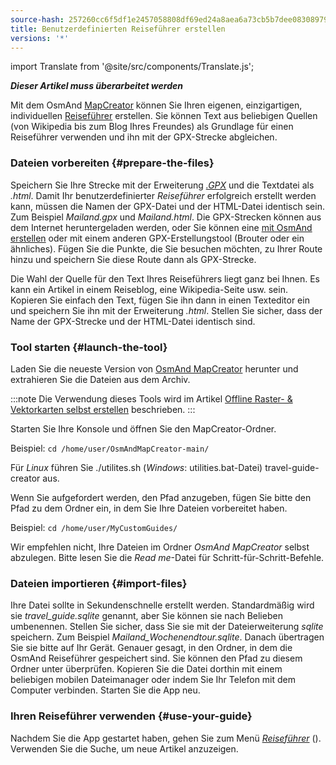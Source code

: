 ```yaml
---
source-hash: 257260cc6f5df1e2457058808df69ed24a8aea6a73cb5b7dee08308979c295ac
title: Benutzerdefinierten Reiseführer erstellen
versions: '*'
---
```

import Translate from '@site/src/components/Translate.js';



**_Dieser Artikel muss überarbeitet werden_**

Mit dem OsmAnd [MapCreator](../../versions/map-creator.md) können Sie Ihren eigenen, einzigartigen, individuellen [Reiseführer](../../user/plan-route/travel-guides.md) erstellen. Sie können Text aus beliebigen Quellen (von Wikipedia bis zum Blog Ihres Freundes) als Grundlage für einen Reiseführer verwenden und ihn mit der GPX-Strecke abgleichen.

### Dateien vorbereiten {#prepare-the-files}

Speichern Sie Ihre Strecke mit der Erweiterung *[.GPX](../osmand-file-formats/osmand-gpx.md)* und die Textdatei als *.html*. Damit Ihr benutzerdefinierter *Reiseführer* erfolgreich erstellt werden kann, müssen die Namen der GPX-Datei und der HTML-Datei identisch sein. Zum Beispiel *Mailand.gpx* und *Mailand.html*.
Die GPX-Strecken können aus dem Internet heruntergeladen werden, oder Sie können eine [mit OsmAnd erstellen](../../user/plan-route/create-route.md) oder mit einem anderen GPX-Erstellungstool (Brouter oder ein ähnliches).
Fügen Sie die Punkte, die Sie besuchen möchten, zu Ihrer Route hinzu und speichern Sie diese Route dann als GPX-Strecke.

Die Wahl der Quelle für den Text Ihres Reiseführers liegt ganz bei Ihnen. Es kann ein Artikel in einem Reiseblog, eine Wikipedia-Seite usw. sein. Kopieren Sie einfach den Text, fügen Sie ihn dann in einen Texteditor ein und speichern Sie ihn mit der Erweiterung *.html*. Stellen Sie sicher, dass der Name der GPX-Strecke und der HTML-Datei identisch sind.

### Tool starten {#launch-the-tool}

Laden Sie die neueste Version von [OsmAnd MapCreator](http://download.osmand.net/latest-night-build/OsmAndMapCreator-main.zip) herunter und extrahieren Sie die Dateien aus dem Archiv.

:::note
Die Verwendung dieses Tools wird im Artikel [Offline Raster- & Vektorkarten selbst erstellen](./create-offline-maps-yourself.md#osmandmapcreator) beschrieben.
:::

Starten Sie Ihre Konsole und öffnen Sie den MapCreator-Ordner.

Beispiel: `cd /home/user/OsmAndMapCreator-main/`

Für *Linux* führen Sie ./utilites.sh (*Windows*: utilities.bat-Datei) travel-guide-creator aus.

Wenn Sie aufgefordert werden, den Pfad anzugeben, fügen Sie bitte den Pfad zu dem Ordner ein, in dem Sie Ihre Dateien vorbereitet haben.

Beispiel: `cd /home/user/MyCustomGuides/`

Wir empfehlen nicht, Ihre Dateien im Ordner *OsmAnd MapCreator* selbst abzulegen. Bitte lesen Sie die *Read me*-Datei für Schritt-für-Schritt-Befehle.

### Dateien importieren {#import-files}

Ihre Datei sollte in Sekundenschnelle erstellt werden. Standardmäßig wird sie *travel_guide.sqlite* genannt, aber Sie können sie nach Belieben umbenennen. Stellen Sie sicher, dass Sie sie mit der Dateierweiterung *sqlite* speichern. Zum Beispiel *Mailand_Wochenendtour.sqlite*. Danach übertragen Sie sie bitte auf Ihr Gerät. Genauer gesagt, in den Ordner, in dem die OsmAnd Reiseführer gespeichert sind. Sie können den Pfad zu diesem Ordner unter *<Translate android="true" ids="shared_string_menu,shared_string_settings,osmand_settings,application_dir"/>* überprüfen. Kopieren Sie die Datei dorthin mit einem beliebigen mobilen Dateimanager oder indem Sie Ihr Telefon mit dem Computer verbinden. Starten Sie die App neu.

### Ihren Reiseführer verwenden {#use-your-guide}

Nachdem Sie die App gestartet haben, gehen Sie zum Menü *[Reiseführer](../../user/plan-route/travel-guides.md)* (*<Translate android="true" ids="shared_string_menu,shared_string_travel_guides"/>*). Verwenden Sie die Suche, um neue Artikel anzuzeigen.